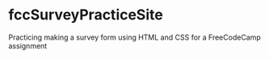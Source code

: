 # fccSurveyPracticeSite
Practicing making a survey form using HTML and CSS for a FreeCodeCamp assignment
